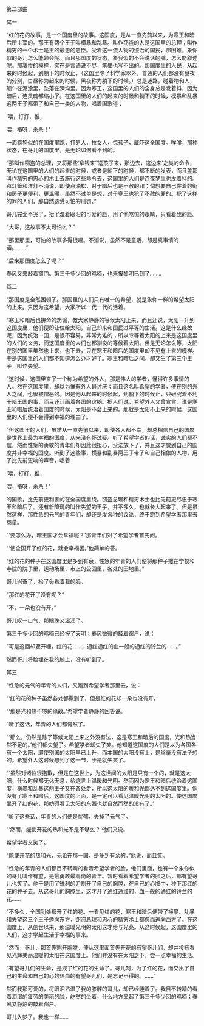 第二部曲

  

其一

“红的花的故事，是一个国度里的故事。这国度，是从一直先前以来，为寒王和暗后所主宰的。那王有两个王子叫横暴和乱暴。叫作窃盗的人是这国里的总理；叫作精穷的一个术士是王的最忠的忠臣。受着这一流人物的统治的国民，那困难，象你似的哥儿怎么能领会呢。而且那国度的状态，象我似的不会说话的嘴，怎么能叙述呢。那凄惨的模样，实在是言语说不尽，笔墨也写不出的。那国度里的人民，从起来的时候起，到躺下的时候止，（这国里除了科学家以外，普通的人们都没有昼夜的分别，白昼称为起来的时候，黑夜称为躺下的时候。）总是迷路，碰着物和人，颠仆在泥涂里，坠落在深沟里。因为寒王，这国里的人们的全身总是发着抖，因为暗后，连灵魂都缩小了。在这国里的人们的起来的时候和躺下的时候，模暴和乱暴这两王子都带了和自己一类的人物，唱着国歌道：

‘喂，打打，推，

喂，摏呀，杀杀！’

一面疯狗似的在国度里跑，打男人，拉女人，惊孩子，威吓这全国度。唉唉，那种状态，在哥儿的国度里，是无论如何看不到的。

“那叫作窃盗的总理，又将那些‘拿钱来’‘送孩子来，那边去，这边来’之类的命令，无论在这国里的人们的起来的时候，或者是躺下的时候，都不断的发表，而且差那叫作精穷的忠心的术士去施行这些命令去，这国里的人们是连夜梦里也发着抖的。点灯笼和洋灯不消说，即使点油松，对于暗后也是不赦的罪；倘想要自己住着的街和房子更便利，更温暖，虽然不过单是想，对于寒王也犯了不赦的罪的。犯了这样的罪的人们，那自然该受可怕的刑罚。”

哥儿完全不哭了，抬了湿着眼泪的可爱的脸，用了他吃惊的眼睛，只看着我的脸。

“大哥，这故事不太可怕么？”

“那里那里，可怕的故事多得很哩。不消说，虽然不是童话，却是真事情的话。……”

“后来那国度怎么了呢？”

春风又来敲着窗门。第三千多少回的鸡啼，也来报黎明已到了……。

  

其二

“那国度是全然困顿了。那国里的人们只有唯一的希望，就是象你一样的希望太阳的上来。只因为这希望，大家所以一代一代的活着。

“寒王和暗后也拚命的劝谕，教大家静静的等候太阳上来，而且还说，太阳一升到这国度里，他们便即让位给太阳，自己却来和国民过平等的生活。这是什么缘故呢，因为统治一国，是很不容易，非常为难的；所以专等着太阳的上来是这国度里的人们的义务，而这国度里的人们也都驯良的等候着太阳。但是无论怎么等，太阳在别的国里虽然也上来，也下去，只在寒王和暗后的国度里却不见有上来的模样。于是这国里的人们都不知道怎么办才好了。寒王和暗后之间，却又生了第三个王子，叫作失望。

“这时候，这国里来了一个称为希望的外人，那是伟大的学者，懂得许多事情的人。然在这国度里，却以为惟有外人最讨厌；而且这名叫希望的学者，便在别的外人之间，也很被憎恶的。因是他从起来的时候起，到躺下的时候止，只研究着不利于暗王国的事，而且还计画着各国的灾祸。据人们说，希望外人又曾宣言，说是寒王和暗后统治着国度的时候，太阳是不会上来的。那就是太阳不上来的时候，这国里的人们便不会得到幸福的理由了。

“但这国里的人们，虽然从一直先前以来，即使各人都不幸，却总相信自己的国度是世界上最为幸福的国度，从来没有怀过疑。听了希望学者的话，诚实的人们都不信，然而性急的勇敢的青年们却因此很担心，没法放下了，并且这才觉到自己的国度并非幸福的国度。听到了这些事，横暴和乱暴两王子带了和自己相象的人物，用了比先前更响的声音，唱着

‘喂，打打，推，

喂，摏呀，杀杀！’

的国歌，比先前更利害的在全国度里绕。窃盗总理和精穷术士也比先前更尽忠于寒王和暗后了。还有新降诞的叫作失望的王子，并不多久，也就长大起来了。但是虽然这样，那性急的元气的青年们，却还是发各种的议论，终于跑到希望学者那里去商量。

“‘要怎么办，暗王国才会幸福呢？’那青年们对了希望学者首先问。

“‘使全国开了红的花，就会幸福罢。’他简单的答。

“红的花的种子在这国度里是多到有余，性急的年青的人们便将那种子撒在学校和寺院的院子里，运动场里，市上的公园里，各处的田地里。”

哥儿兴奋了，抬了头看着我的脸。

“那红的花开了没有呢？”

“不，一朵也没有开。”

哥儿叹一口气，那眼珠又湿润了。

第三千多少回的鸡啼已经报了天明；春风微微的敲着窗户，说：

“可是这回却要开哩，红的花……，通红通红的血一般的通红的铃兰的……。”

然而哥儿将脸埋在我的膝上，没有听到了。

  

其三

“性急的元气的年青的人们，又跑到希望学者那里去，说：

“‘红的花的种子虽然各处都撒到了，但是红的花却一朵也没有开。’

“‘那是光和热不够的缘故。’希望学者静静的回答说。

“听了这话，年青的人们都愕然了。

“‘那么，仍然是除了等候太阳上来之外没有法，这是寒王和暗后的国度，光和热当然不足的。’他们都失望了。希望学者却失了笑。他知道这国度的人们是以为各国各有一个太阳，即使别国的太阳早已上升，而本国的太阳没有上，是丝毫没有法子想的。希望外人这时候想到了这一节，于是就失笑了。

“‘虽然对诸位很抱歉，但是在这世上，为这世间的太阳是只有一个的，就是这太阳，什么时候都无休无息，给这世上温暖和光明。然而因为寒王和暗后统治着这国度，横暴和乱暴这两王子又在各处走，所以这太阳的暖和光都达不到这国度里。倘没有了寒王和暗后，这国度的上面，是一定可以看见温暖光明的太阳的。使这国度里开了红的花，那妨碍看见太阳的东西也就自然而然的没有了。’

“听了这些话，年青的人们便是忧郁，失掉了元气了。

“‘然而，能使开花的热和光不是不够么？’他们又说。

希望学者又笑了。

“能使开花的热和光，无论在那一国，是多到有余的。”他说，而且笑。

“性急的年青的人们都目不转睛的看着希望学者的脸。他们里面，也有一个象你似的哥儿叫作有望，是最勇敢最高尚的青年。暂时看着希望学者的脸之后，那有望哥儿也笑了。他于是用了锋利的刀割开了自己的胸膛，在自己的心脏中，种下那红的花的种子去。从这哥儿的胸膛里，这才开了通红通红的，血一般的通红的铃兰的花……

“不多久，全国到处都开了红的花。一看见红的花，寒王和暗后便带了横暴、乱暴和失望这三个王子遁向东方，窃盗总理和忠心的精穷术士都忽而逃向西方了。在这国度上，从创世以来，那温暖光明的太阳这才给与光亮。从这时候起，这国度里的人们，这才学起生活于幸福的事来。

“然而，哥儿，那首先割开胸膛，使从这里面首先开花的有望哥儿们，却并投有看见光辉美丽温暖的太阳在这国度上。他们并没有在太阳之下，尝一点幸福的生活。

“有望哥儿们的生命，是成了红的花的生命了。哥儿呵，为了红的花，而交出了自己的生命和自己的心的热血的有望哥儿们，是忘记不得的。……”

然而我那可爱的，将眼泪沾湿了我的膝髁的哥儿，却已经睡着了。我目不转睛的看着泪湿的疲劳的美丽的脸，屹然的坐着，什么地方又起了第三千多少回的鸡啼；春风又静静的敲着窗户。

哥儿入梦了。我也一样……